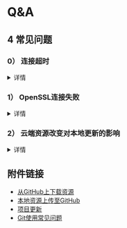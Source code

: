 # Q&A

## 4 常见问题
### 0） 连接超时
<details>
<summary>详情</summary>
  
遇到`Failed to connect to github.com port 443 after 21102 ms: Timed out`时，  
建议取消代理
```
git config --global --unset http.proxy   
git config --global --unset https.proxy
```
</details>

### 1） OpenSSL连接失败
<details>
<summary>详情</summary>
  
遇到`OpenSSL SSL_read: Connection was reset, errno 10054`时，  
建议取消验证
`git config --global http.sslVerify "false"`
</details>

### 2） 云端资源改变对本地更新的影响
<details>
<summary>详情</summary>
  
在云端资源改变的前提下，作者更新本地资源，然后上传更新，更新失败。  
一般来讲，解决办法是重新将云端资源pull到本地，然后再更新本地资源，然后上传更新。  
由于你之前上传失败，你pull资源的时候会出现：  
`error: cannot pull with rebase: Your index contains uncommitted changes.`  
处理方法
```
git stash  
git pull --rebase
```  
问题解决，后续正常操作。
</details>

## 附件链接
- [从GitHub上下载资源](./download.md)
- [本地资源上传至GitHub](./upload.md)
- [项目更新](./up_to_date.md)
- [Git使用常见问题](./Q%26A.md)
